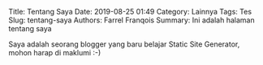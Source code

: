 Title: Tentang Saya
Date: 2019-08-25 01:49
Category: Lainnya
Tags: Tes
Slug: tentang-saya
Authors: Farrel Franqois
Summary: Ini adalah halaman tentang saya

Saya adalah seorang blogger yang baru belajar Static Site Generator, mohon harap di maklumi :-)
